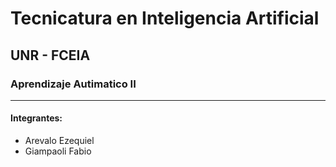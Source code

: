 # Tecnicatura en Inteligencia Artificial

## UNR - FCEIA

### Aprendizaje Autimatico II

---

#### **Integrantes**:

- Arevalo Ezequiel
- Giampaoli Fabio

